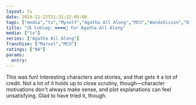 ```yaml
---
layout: tv
date: 2024-11-22T21:31:22-05:00
tags: ["media","tv","Myself","Agatha All Along","MCU","WandaVision","Disney+"]
title: "📺 tvblog: ❤️❤️❤️❤️🖤 for Agatha All Along"
media: ["tv"]
series: ["Agatha All Along"]
franchise: ["Marvel","MCU"]
ratings: ["NA"]
params:
  entry:
---
```

This was fun! Interesting characters and stories, and that gets it a lot of credit. Not a lot of it holds up to close scrutiny, though—character motivations don't always make sense, and plot explanations can feel unsatisfying. Glad to have tried it, though.
